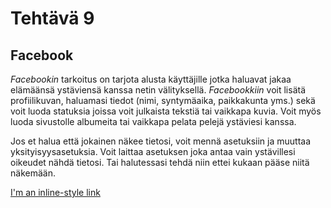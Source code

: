 Tehtävä 9
======

Facebook
------

*Facebookin* tarkoitus on tarjota alusta käyttäjille jotka haluavat jakaa elämäänsä ystäviensä kanssa netin välityksellä. *Facebookkiin* voit lisätä profiilikuvan, haluamasi tiedot (nimi, syntymäaika, paikkakunta yms.) sekä voit luoda statuksia joissa voit julkaista tekstiä tai vaikkapa kuvia. Voit myös luoda sivustolle albumeita tai vaikkapa pelata pelejä ystäviesi kanssa. 

Jos et halua että jokainen näkee tietosi, voit mennä asetuksiin ja muuttaa yksityisyysasetuksia. Voit laittaa asetuksen joka antaa vain ystävillesi oikeudet nähdä tietosi. Tai halutessasi tehdä niin ettei kukaan pääse niitä näkemään.

[I'm an inline-style link](https://www.facebook.com)

